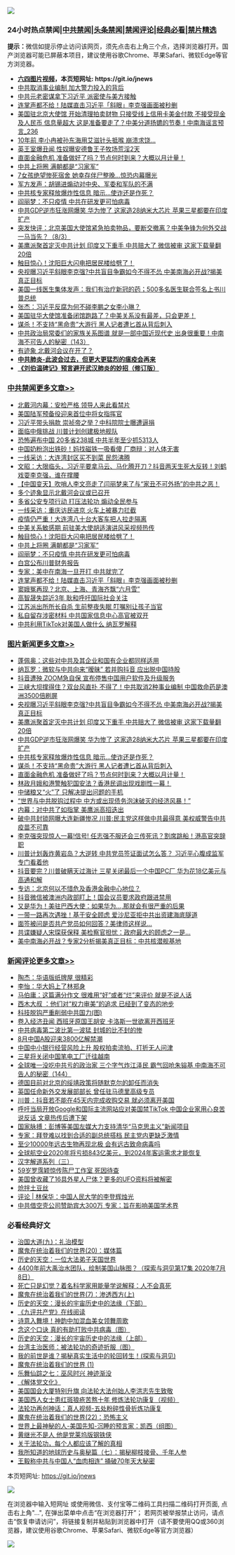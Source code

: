 ![](https://raw.githubusercontent.com/fqnews/bnews/master/64photo/fqnews-qr.jpg)

<div id="tt">
<h3>24小时热点禁闻|<a href="#%E4%B8%AD%E5%85%B1%E7%A6%81%E9%97%BB%E6%9B%B4%E5%A4%9A%E6%96%87%E7%AB%A0">中共禁闻</a>|<a href="#%E5%9B%BE%E7%89%87%E6%96%B0%E9%97%BB%E6%9B%B4%E5%A4%9A%E6%96%87%E7%AB%A0">头条禁闻</a>|<a href="#%E6%96%B0%E9%97%BB%E8%AF%84%E8%AE%BA%E6%9B%B4%E5%A4%9A%E6%96%87%E7%AB%A0">禁闻评论|<a href="#%E5%BF%85%E7%9C%8B%E7%BB%8F%E5%85%B8%E5%A5%BD%E6%96%87">经典必看|<a href="/video.md#%E7%A6%81%E7%89%87%E7%B2%BE%E9%80%89">禁片精选</a></h3>
<div><b>提示：</b>微信如提示停止访问该网页，须先点击右上角三个点，选择浏览器打开。国产浏览器可能已屏蔽本项目，建议使用谷歌Chrome、苹果Safari、微软Edge等官方浏览器。</div>
<ul>
<li><b><a href="http://d1.bdrive.tk/64.mp4" target="_blank">六四图片视频</a>，本页短网址: https://git.io/jnews</b></li>
<li><a href="/cbnews/20200803/1373895.md">中共取消事业编制 加大警力投入的背后</a></li>
<li><a href="/comments/20200803/1374002.md">中共元老密谋拿下习近平 派密使与美方接触</a></li>
<li><a href="/cbnews/20200803/1374047.md">连掌声都不给！陆媒直击习近平「斜眼」李克强画面被秒删</a></li>
<li><a href="/comments/20200803/1374018.md">美国驻北京大使馆 开始清理拍卖财物 只接受线上信用卡美金付款 不接受现金及人民币 信息量超大 这是准备要走了？中美分道扬镳的节奏！中南海谣言预言_236</a></li>
<li><a href="/yule/20200803/1373974.md">10年前 李小冉被孙东海用艾滋针头抵喉 崩溃求饶…</a></li>
<li><a href="/worldnews/20200803/1374064.md">英王室爆丑闻 性奴曝安德鲁王子牧场荒淫2天</a></li>
<li><a href="/topimagenews/20200803/1373880.md">直面金融危机 准备做好了吗？节点何时到来？大概以月计量！</a></li>
<li><a href="/cbnews/20200803/1374051.md">中共上将圈 满朝都是“习家军”</a></li>
<li><a href="/cbnews/20200803/1373959.md">7女孩绝望惨死宿舍 她幸存伴尸整晚…惊恐内幕曝光</a></li>
<li><a href="/ssgc/20200804/1374203.md">军方发声：胡锡进煽动对中央、军委和军队的不满</a></li>
<li><a href="/topimagenews/20200803/1374042.md">中共核专家释放爆炸性信息 暗示…使诈还是作死？</a></li>
<li><a href="/cbnews/20200803/1374050.md">阎丽梦：不只疫情 中共在研发更可怕病毒</a></li>
<li><a href="/topimagenews/20200803/1374043.md">中共GDP逆市狂涨网爆笑 华为惨了 这家造28纳米大芯片 苹果三星都要在印度扩产</a></li>
<li><a href="/bannedvideo/20200803/1374110.md">突发快评：北京美国大使馆紧急拍卖物品，要断交撤离？中美争锋为何外交战一马当先？（8/3）</a></li>
<li><a href="/topimagenews/20200803/1374162.md">美鹰派聚首定灭中共计划 印度又下重手 中共赔大了 微信被审 这家下载量翻20倍</a></li>
<li><a href="/cbnews/20200804/1374223.md">触目惊心！沈阳巨大闪电把居民楼给劈了！</a></li>
<li><a href="/topimagenews/20200804/1374219.md">央视曝习近平斜眼李克强?中共盲目争霸如今不得不怂 中美南海必开战?揭美真正目标</a></li>
<li><a href="/ssgc/20200803/1374112.md">美国一线医生集体发声：我们有治疗新冠的药；500多名医生联合签名上书川普总统</a></li>
<li><a href="/baitai/20200804/1374198.md">张杰：习近平反腐为何不碰李鹏之女李小琳？</a></li>
<li><a href="/bannedvideo/20200803/1374132.md">美国驻华大使馆准备闭馆跑路了？中美关系没有最差，只会更差！</a></li>
<li><a href="/topimagenews/20200803/1373881.md">谋杀！不支持“黑命贵”大游行 黑人记者遭匕首从背后刺入</a></li>
<li><a href="/comments/20200803/1374034.md">中共政治局常委们的家族关系图谱 就是一部中国近现代史 出身很重要！中南海不可告人的秘密（143）</a></li>
<li><a href="/comments/20200803/1373991.md">有迹象 北戴河会议在开了？</a></li>
<li><b><a href="/comments/20200211/1275071.md" target="_blank">中共肺炎-此波会过去，但更大更猛烈的瘟疫会再来</a></b></li>
<li><b><a href="/comments/20200207/1272816.md" target="_blank">《刘伯温碑记》预言避开武汉肺炎的妙招（修订版）</a></b></li>
</ul>
</div>

<div class="catlist">
<h3><a href="/cbnews/" target="_blank">中共禁闻</a><span><a href="/cbnews/" target="_blank" rel="nofollow">更多文章>></a></span></h3>
<ul>
<li><a href="/cbnews/20200804/1374336.md" target="_blank">北戴河内幕：安检严格 领导人来此看禁片</a></li>
<li><a href="/cbnews/20200804/1374335.md" target="_blank">美国陆军预备役迎来首位中将女指挥官</a></li>
<li><a href="/cbnews/20200804/1374334.md" target="_blank">习近平带头捐款 崇祯帝之举？中科院院士曝遭逼捐</a></li>
<li><a href="/cbnews/20200804/1374311.md" target="_blank">面临中俄挑战 川普计划创建极地舰队</a></li>
<li><a href="/cbnews/20200804/1374310.md" target="_blank">恐怖遍布中国 20多省238城 中共半年至少抓5313人</a></li>
<li><a href="/cbnews/20200804/1374309.md" target="_blank">中国奶粉泡出铁砂！妈找磁铁一吸看傻 厂商辩：对人体无害</a></li>
<li><a href="/cbnews/20200804/1374308.md" target="_blank">一线采访：大连湾封区买不到菜 民怨沸腾</a></li>
<li><a href="/cbnews/20200804/1374306.md" target="_blank">文昭：大限临头，习近平要拿马云、马化腾开刀？抖音两天生死大反转！刘鹤戏耍李克强，谁在撑腰</a></li>
<li><a href="/cbnews/20200804/1374305.md" target="_blank">【中国变天】吹哨人李文亮走了闫丽梦来了与“家丑不可外扬”的中共之恶！</a></li>
<li><a href="/cbnews/20200804/1374228.md" target="_blank">多个迹象显示北戴河会议或已召开</a></li>
<li><a href="/cbnews/20200804/1374227.md" target="_blank">多省公安专项行动 打压法轮功 煽动全民参与</a></li>
<li><a href="/cbnews/20200804/1374226.md" target="_blank">一线采访：重庆访民进京 火车上被暴力拦截</a></li>
<li><a href="/cbnews/20200804/1374225.md" target="_blank">疫情仍严重！大连湾八十台大客车把人拉走隔离</a></li>
<li><a href="/cbnews/20200804/1374224.md" target="_blank">中美关系敏感期 前驻美大使胡适演讲风采视频热传</a></li>
<li><a href="/cbnews/20200804/1374223.md" target="_blank">触目惊心！沈阳巨大闪电把居民楼给劈了！</a></li>
<li><a href="/cbnews/20200803/1374051.md" target="_blank">中共上将圈 满朝都是“习家军”</a></li>
<li><a href="/cbnews/20200803/1374050.md" target="_blank">阎丽梦：不只疫情 中共在研发更可怕病毒</a></li>
<li><a href="/cbnews/20200803/1374049.md" target="_blank">白宫公布川普财务报告</a></li>
<li><a href="/cbnews/20200803/1374048.md" target="_blank">专家：美中在南海一旦开打 中共就完了</a></li>
<li><a href="/cbnews/20200803/1374047.md" target="_blank">连掌声都不给！陆媒直击习近平「斜眼」李克强画面被秒删</a></li>
<li><a href="/cbnews/20200803/1374046.md" target="_blank">窦娥冤再现？北京、上海、青海齐飘“六月雪”</a></li>
<li><a href="/cbnews/20200803/1374045.md" target="_blank">高智晟失踪近3年 耿和呼吁国际社会关注</a></li>
<li><a href="/cbnews/20200803/1374044.md" target="_blank">江苏派出所所长自杀 生前整夜失眠 叮嘱别让孩子当官</a></li>
<li><a href="/cbnews/20200803/1373961.md" target="_blank">私自留存涉密材料 中共国家信息中心高官被双开</a></li>
<li><a href="/cbnews/20200803/1373960.md" target="_blank">中共利用TikTok对美国人做什么 纳瓦罗解释</a></li>

</ul>
</div>
<div class="catlist">
<h3><a href="/topimagenews/" target="_blank">图片新闻</a><span><a href="/topimagenews/" target="_blank" rel="nofollow">更多文章>></a></span></h3>
<ul>
<li><a href="/topimagenews/20200804/1374333.md" target="_blank">蓬佩奥：这些对中共及其企业和国有企业都同样适用</a></li>
<li><a href="/topimagenews/20200804/1374222.md" target="_blank">纳瓦罗：微软与中共向来“暧昧” 若并购抖音 应出脱中国持股</a></li>
<li><a href="/topimagenews/20200804/1374221.md" target="_blank">抖音遭殃 ZOOM急自保 宣布停售中国用户软件及升级服务</a></li>
<li><a href="/topimagenews/20200804/1374220.md" target="_blank">三峡大坝撑得住？双台风直扑 不得了！中共取消2种事业编制 中国救命药是澳洲3500倍刷屏</a></li>
<li><a href="/topimagenews/20200804/1374219.md" target="_blank">央视曝习近平斜眼李克强?中共盲目争霸如今不得不怂 中美南海必开战?揭美真正目标</a></li>
<li><a href="/topimagenews/20200803/1374162.md" target="_blank">美鹰派聚首定灭中共计划 印度又下重手 中共赔大了 微信被审 这家下载量翻20倍</a></li>
<li><a href="/topimagenews/20200803/1374043.md" target="_blank">中共GDP逆市狂涨网爆笑 华为惨了 这家造28纳米大芯片 苹果三星都要在印度扩产</a></li>
<li><a href="/topimagenews/20200803/1374042.md" target="_blank">中共核专家释放爆炸性信息 暗示…使诈还是作死？</a></li>
<li><a href="/topimagenews/20200803/1373881.md" target="_blank">谋杀！不支持“黑命贵”大游行 黑人记者遭匕首从背后刺入</a></li>
<li><a href="/topimagenews/20200803/1373880.md" target="_blank">直面金融危机 准备做好了吗？节点何时到来？大概以月计量！</a></li>
<li><a href="/topimagenews/20200803/1373879.md" target="_blank">林政月娥和港警触犯国安法？香港民调出现戏剧性一幕！</a></li>
<li><a href="/topimagenews/20200803/1373878.md" target="_blank">中储粮又“火”了 只解决提出问题的手机</a></li>
<li><a href="/topimagenews/20200803/1373877.md" target="_blank">“世界与中共脱钩过程中 中方或出现债务泡沫破灭的经济风暴！”</a></li>
<li><a href="/topimagenews/20200803/1373742.md" target="_blank">内幕：对中共了如指掌 美鹰派高招迭出</a></li>
<li><a href="/topimagenews/20200803/1373700.md" target="_blank">破中共封锁网曝大连新疆惨况 川普:民主党这样做中共最得意 美权威警告中共疫苗不可靠</a></li>
<li><a href="/topimagenews/20200802/1373693.md" target="_blank">李克强突现惊人一幕!信号! 任志强不服还会三传死讯？割席跳船！港高官突辞职</a></li>
<li><a href="/topimagenews/20200802/1373666.md" target="_blank">川普计划轰炸黄岩岛？大逆转 中共党员签证面试怎么答？ 习近平心腹成监军 专门看着他</a></li>
<li><a href="/topimagenews/20200802/1373665.md" target="_blank">抖音要完？川普破瞒天过海计 三星关闭最后一个中国PC厂 华为花18亿美元与高通和解</a></li>
<li><a href="/topimagenews/20200802/1373542.md" target="_blank">专访：北京何以不惜危及香港金融中心地位？</a></li>
<li><a href="/topimagenews/20200802/1373431.md" target="_blank">抖音微信被澳洲内政部盯上！国会议员要求政府跟进禁用</a></li>
<li><a href="/topimagenews/20200802/1373430.md" target="_blank">又是华为！美驻巴西大使：如果华为&#8230;,那就会有很严重的后果</a></li>
<li><a href="/topimagenews/20200802/1373429.md" target="_blank">一带一路再次遇挫！基于安全顾虑 爱沙尼亚拒中共出资建海底隧道</a></li>
<li><a href="/topimagenews/20200802/1373428.md" target="_blank">面签被问是否共产党员如何回答？美律师这样说&#8230;</a></li>
<li><a href="/topimagenews/20200802/1373427.md" target="_blank">共谍嫌疑人宋琛获保释 美检察官担忧：政府最大的顾虑之一是…</a></li>
<li><a href="/topimagenews/20200802/1373338.md" target="_blank">美中南海必开战？专家2分析揭美真正目标：中共核潜舰基地</a></li>

</ul>
</div>
<div class="catlist">
<h3><a href="/comments/" target="_blank">新闻评论</a><span><a href="/comments/" target="_blank" rel="nofollow">更多文章>></a></span></h3>
<ul>
<li><a href="/comments/20200804/1374341.md" target="_blank">陶杰：华语版纸牌屋 很精彩</a></li>
<li><a href="/comments/20200804/1374340.md" target="_blank">李怡：华大妈上了林郑身</a></li>
<li><a href="/comments/20200804/1374339.md" target="_blank">马伯庸：这篇满分作文 很难用“好”或者“烂”来评价 就是不说人话</a></li>
<li><a href="/comments/20200804/1374338.md" target="_blank">西木大叔 ：他们对“权力审美”的追求 已经到了变态的地步</a></li>
<li><a href="/comments/20200804/1374332.md" target="_blank">科技脱钩严重削弱中共国力(图)</a></li>
<li><a href="/comments/20200804/1374318.md" target="_blank">卷入经济丑闻  西班牙原国王胡安 卡洛斯一世欲离开西班牙</a></li>
<li><a href="/comments/20200804/1374312.md" target="_blank">中共病毒第二波比第一波猛 封城的比不封的惨</a></li>
<li><a href="/comments/20200804/1374303.md" target="_blank">8月中国A股迎来3800亿解禁潮</a></li>
<li><a href="/comments/20200804/1374298.md" target="_blank">中国中小银行经营风险上升 股权拍卖流拍、打折无人问津</a></li>
<li><a href="/comments/20200804/1374288.md" target="_blank">三星将关闭中国笔电工厂迁往越南</a></li>
<li><a href="/comments/20200804/1374286.md" target="_blank">全球唯一没吃中共亏的政治家 三个字气炸江泽民 霸气回呛朱镕基 中南海不可告人的秘密（144）</a></li>
<li><a href="/comments/20200804/1374280.md" target="_blank">德国目前对北京的绥靖政策将随默克尔的卸任而消失</a></li>
<li><a href="/comments/20200804/1374278.md" target="_blank">英国任命新外交发展部部长   曾任驻马德里高级专员</a></li>
<li><a href="/comments/20200804/1374277.md" target="_blank">川普：抖音若不能在45天内完成收购交易 就必须离开美国</a></li>
<li><a href="/comments/20200804/1374276.md" target="_blank">呼吁当局开放Google和国际主流网站应对美国禁TikTok 中国企业家用心良苦说反话 文章热传后遭下架</a></li>
<li><a href="/comments/20200804/1374275.md" target="_blank">国家脉搏：彭博等美国左媒大力支持清华“马克思主义”新闻项目</a></li>
<li><a href="/comments/20200804/1374265.md" target="_blank">专家：拜登难以找到合适的副总统搭档 民主党内更缺乏激情</a></li>
<li><a href="/comments/20200804/1374264.md" target="_blank">至少10000年远古生物再现北极 会有远古致命病毒吗</a></li>
<li><a href="/comments/20200804/1374248.md" target="_blank">全球航空业2020年将亏损843亿美元，到2024年客运需求才能恢复</a></li>
<li><a href="/comments/20200804/1374245.md" target="_blank">汉字解道系列（三）</a></li>
<li><a href="/comments/20200804/1374238.md" target="_blank">59岁罗霈颖惊传陈尸工作室  死因待查</a></li>
<li><a href="/comments/20200804/1374217.md" target="_blank">美国曾收藏了16具外星人尸体？更多的UFO资料将被解密</a></li>
<li><a href="/comments/20200804/1374206.md" target="_blank">炝拌土豆丝</a></li>
<li><a href="/comments/20200804/1374200.md" target="_blank">评论 | 林保华：中国人民大学的李登辉烛光</a></li>
<li><a href="/comments/20200804/1374197.md" target="_blank">中共借空壳公司赞助宾大300万 专家：旨在影响美国学术界</a></li>

</ul>
</div>

<div class="catlist">
<h3>必看经典好文</h3>
<ul>
<li><a href="/cbnews/20180315/914943.md" target="_blank">治国大道(九)：礼治模型</a></li>
<li><a href="/comments/20180725/976787.md" target="_blank">魔鬼在统治着我们的世界(20)：媒体篇</a></li>
<li><a href="/tculture/20121025/73067.md" target="_blank">历史的天空：一位大法弟子天国世界</a></li>
<li><a href="/comments/20200712/1359461.md" target="_blank">4400年前大禹治水团队，绘制美国山脉图？（探索与洞见第17集 2020年7月8日）</a></li>
<li><a href="/comments/20200704/1355375.md" target="_blank">死亡只是幻觉？着名科学家用能量学说解释：人不会真死</a></li>
<li><a href="/topimagenews/20180527/948369.md" target="_blank">魔鬼在统治着我们的世界(7)：渗透西方(上)</a></li>
<li><a href="/tculture/20121025/73066.md" target="_blank">历史的天空：漫长的宇宙历史中的法缘（下部）</a></li>
<li><a href="/bookonline/20131116/201057.md" target="_blank">《九评共产党》在线阅读</a></li>
<li><a href="/topimagenews/20170208/656009.md" target="_blank">诗意入舞境！神韵中加混血美女领舞周歌</a></li>
<li><a href="/comments/20200707/1357090.md" target="_blank">念这个口诀 真的有助打败中共病毒（图）</a></li>
<li><a href="/tculture/20121025/73065.md" target="_blank">历史的天空：漫长的宇宙历史中的法缘（上部）</a></li>
<li><a href="/comments/20200801/1373219.md" target="_blank">台湾主治医师：被法轮功的奇迹折服（图）</a></li>
<li><a href="/comments/20200715/1359453.md" target="_blank">我的前世是谁？揭秘真实生活中的轮回转生！(探索与洞见)</a></li>
<li><a href="/topimagenews/20180519/944624.md" target="_blank">魔鬼在统治着我们的世界 (1)</a></li>
<li><a href="/tculture/20190101/792550.md" target="_blank">乐舞仙踪之七：巫风时兴 神迹渐没</a></li>
<li><a href="/bookwiki/20130610/138400.md" target="_blank">《解体党文化》</a></li>
<li><a href="/comments/20200516/1329276.md" target="_blank">美国国会大厦特别升旗 向法轮大法创始人李洪志先生致敬</a></li>
<li><a href="/comments/20190126/1070164.md" target="_blank">美国西人女士患红斑狼疮苦熬十年 修炼法轮功康复（视频）</a></li>
<li><a href="/comments/20190516/1128964.md" target="_blank">法轮功再创神话：真人视频-五处粉碎性骨折炼功康复</a></li>
<li><a href="/comments/20180804/981524.md" target="_blank">魔鬼在统治着我们的世界(22)：恐怖主义</a></li>
<li><a href="/comments/20200605/783244.md" target="_blank">世界上最神秘的人-美国先知-沉睡的预言家：凯西（组图）</a></li>
<li><a href="/lifebaike/20190522/1131765.md" target="_blank">黄继光不是人 他是党莱坞版钢铁侠</a></li>
<li><a href="/topimagenews/20161125/619230.md" target="_blank">关于法轮功，每个人都应该了解的真相</a></li>
<li><a href="/topimagenews/20171210/868397.md" target="_blank">我所知道的地球历史与奥秘篇（七）：揭秘柳枝接骨、千年人参</a></li>
<li><a href="/cbnews/20200730/1371580.md" target="_blank">王毅称中共与中国人“血肉相连” 捅破70年天大秘密</a></li>

</ul>
</div>

本页短网址: https://git.io/jnews

![](https://raw.githubusercontent.com/fqnews/bnews/master/64photo/fqnews-qr.jpg)

在浏览器中输入短网址 或使用微信、支付宝等二维码工具扫描二维码打开页面, 点击右上角"...", 在弹出菜单中点击“在浏览器打开”； 若网页被举报禁止访问，请点击“恢复申请访问”，将链接复制并粘贴到浏览器中打开（请不要使用QQ或360浏览器，建议使用谷歌Chrome、苹果Safari、微软Edge等官方浏览器）

![](https://raw.githubusercontent.com/fqnews/bnews/master/64photo/wx.jpg)